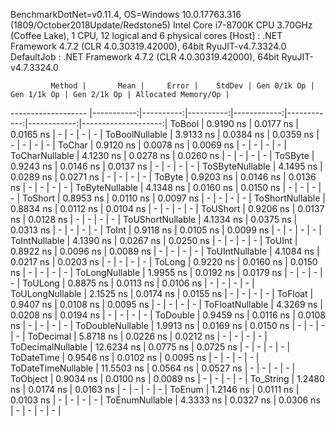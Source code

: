 
BenchmarkDotNet=v0.11.4, OS=Windows 10.0.17763.316 (1809/October2018Update/Redstone5)
Intel Core i7-8700K CPU 3.70GHz (Coffee Lake), 1 CPU, 12 logical and 6 physical cores
  [Host]     : .NET Framework 4.7.2 (CLR 4.0.30319.42000), 64bit RyuJIT-v4.7.3324.0
  DefaultJob : .NET Framework 4.7.2 (CLR 4.0.30319.42000), 64bit RyuJIT-v4.7.3324.0


             Method |       Mean |     Error |    StdDev | Gen 0/1k Op | Gen 1/1k Op | Gen 2/1k Op | Allocated Memory/Op |
------------------- |-----------:|----------:|----------:|------------:|------------:|------------:|--------------------:|
             ToBool |  0.9190 ns | 0.0177 ns | 0.0165 ns |           - |           - |           - |                   - |
     ToBoolNullable |  3.9133 ns | 0.0384 ns | 0.0359 ns |           - |           - |           - |                   - |
             ToChar |  0.9120 ns | 0.0078 ns | 0.0069 ns |           - |           - |           - |                   - |
     ToCharNullable |  4.1230 ns | 0.0278 ns | 0.0260 ns |           - |           - |           - |                   - |
            ToSByte |  0.9243 ns | 0.0146 ns | 0.0137 ns |           - |           - |           - |                   - |
    ToSByteNullable |  4.1495 ns | 0.0289 ns | 0.0271 ns |           - |           - |           - |                   - |
             ToByte |  0.9203 ns | 0.0146 ns | 0.0136 ns |           - |           - |           - |                   - |
     ToByteNullable |  4.1348 ns | 0.0160 ns | 0.0150 ns |           - |           - |           - |                   - |
            ToShort |  0.8953 ns | 0.0110 ns | 0.0097 ns |           - |           - |           - |                   - |
    ToShortNullable |  0.8834 ns | 0.0112 ns | 0.0104 ns |           - |           - |           - |                   - |
           ToUShort |  0.9206 ns | 0.0137 ns | 0.0128 ns |           - |           - |           - |                   - |
   ToUShortNullable |  4.1334 ns | 0.0375 ns | 0.0313 ns |           - |           - |           - |                   - |
              ToInt |  0.9118 ns | 0.0105 ns | 0.0099 ns |           - |           - |           - |                   - |
      ToIntNullable |  4.1390 ns | 0.0267 ns | 0.0250 ns |           - |           - |           - |                   - |
             ToUInt |  0.8922 ns | 0.0096 ns | 0.0089 ns |           - |           - |           - |                   - |
     ToUIntNullable |  4.1084 ns | 0.0217 ns | 0.0203 ns |           - |           - |           - |                   - |
             ToLong |  0.9220 ns | 0.0160 ns | 0.0150 ns |           - |           - |           - |                   - |
     ToLongNullable |  1.9955 ns | 0.0192 ns | 0.0179 ns |           - |           - |           - |                   - |
            ToULong |  0.8875 ns | 0.0113 ns | 0.0106 ns |           - |           - |           - |                   - |
    ToULongNullable |  2.1525 ns | 0.0174 ns | 0.0155 ns |           - |           - |           - |                   - |
            ToFloat |  0.9407 ns | 0.0108 ns | 0.0095 ns |           - |           - |           - |                   - |
    ToFloatNullable |  4.3269 ns | 0.0208 ns | 0.0194 ns |           - |           - |           - |                   - |
           ToDouble |  0.9459 ns | 0.0116 ns | 0.0108 ns |           - |           - |           - |                   - |
   ToDoubleNullable |  1.9913 ns | 0.0169 ns | 0.0150 ns |           - |           - |           - |                   - |
          ToDecimal |  5.8718 ns | 0.0226 ns | 0.0212 ns |           - |           - |           - |                   - |
  ToDecimalNullable | 12.6234 ns | 0.0775 ns | 0.0725 ns |           - |           - |           - |                   - |
         ToDateTime |  0.9546 ns | 0.0102 ns | 0.0095 ns |           - |           - |           - |                   - |
 ToDateTimeNullable | 11.5503 ns | 0.0564 ns | 0.0527 ns |           - |           - |           - |                   - |
           ToObject |  0.9034 ns | 0.0100 ns | 0.0089 ns |           - |           - |           - |                   - |
          To_String |  1.2480 ns | 0.0174 ns | 0.0163 ns |           - |           - |           - |                   - |
             ToEnum |  1.2146 ns | 0.0111 ns | 0.0103 ns |           - |           - |           - |                   - |
     ToEnumNullable |  4.3333 ns | 0.0327 ns | 0.0306 ns |           - |           - |           - |                   - |
